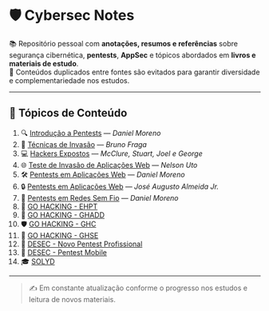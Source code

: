 # 🛡️ Cybersec Notes

📚 Repositório pessoal com **anotações, resumos e referências** sobre segurança cibernética, **pentests**, **AppSec** e tópicos abordados em **livros e materiais de estudo**.  
🔁 Conteúdos duplicados entre fontes são evitados para garantir diversidade e complementariedade nos estudos.

---

## 📌 Tópicos de Conteúdo

1. 🔍 [Introdução a Pentests](https://github.com/gustavogss/cybersec-notes/tree/main/Introducao_a_pentests) — *Daniel Moreno*  
2. 🧠 [Técnicas de Invasão](https://github.com/gustavogss/cybersec-notes/tree/main/Tecnicas_de_invasao) — *Bruno Fraga*  
3. 💻 [Hackers Expostos](https://github.com/gustavogss/cybersec-notes/tree/main/Hackers%20_expostos) — *McClure, Stuart, Joel e George*  
4. 🌐 [Teste de Invasão de Aplicações Web](https://github.com/gustavogss/cybersec-notes/tree/main/Teste_de_Invasao_de_aplicacoes_Web) — *Nelson Uto*  
5. 🛠️ [Pentests em Aplicações Web](https://github.com/gustavogss/cybersec-notes/tree/main/Pentests_em_aplicacoes_web_DM) — *Daniel Moreno*  
6. 🔒 [Pentests em Aplicações Web](https://github.com/gustavogss/cybersec-notes/tree/main/Pentests_em_aplicacoes_web_JA) — *José Augusto Almeida Jr.*  
7. 📡 [Pentests em Redes Sem Fio](https://github.com/gustavogss/cybersec-notes/tree/main/Pentests_em_redes_sem_fio) — *Daniel Moreno*  
8. 🚀 [GO HACKING - EHPT](https://github.com/gustavogss/cybersec-notes/tree/main/Gohacking_EHPT)  
9. 🧬 [GO HACKING - GHADD](https://github.com/gustavogss/cybersec-notes/tree/main/Gohacking_GHADD)  
10. 🛡️ [GO HACKING - GHC](https://github.com/gustavogss/cybersec-notes/tree/main/Gohacking_GHC)  
11. 🧰 [GO HACKING - GHSE](https://github.com/gustavogss/cybersec-notes/tree/main/Gohacking_GHSE)  
12. 🧩 [DESEC - Novo Pentest Profissional](https://github.com/gustavogss/cybersec-notes/tree/main/DESEC-web)  
13. 📱 [DESEC - Pentest Mobile](https://github.com/gustavogss/cybersec-notes/tree/main/DESEC-mobile)  
14. 🎓 [SOLYD](https://github.com/gustavogss/cybersec-notes/tree/main/SOLYD)

---

> ✍️ Em constante atualização conforme o progresso nos estudos e leitura de novos materiais.
